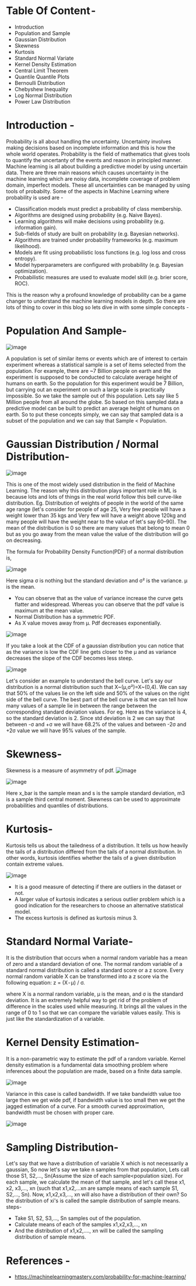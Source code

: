 # **Table Of Content -** 
* Introduction
* Population and Sample
* Gaussian Distribution
* Skewness
* Kurtosis
* Standard Normal Variate
* Kernel Density Estimation
* Central Limit Theorem
* Quantile Quantile Plots
* Bernoulli Distribution
* Chebyshew Inequality
* Log Normal Distribution
* Power Law Distribution


# **Introduction -** 

Probability is all about handling the uncertainty. Uncertainty involves making decisions based on incomplete information and this is how the whole world operates. Probability is the field of mathematics that gives tools to quantify the uncertanty of the events and reason in principled manner. Machine learning is all about building a predictive model by using uncertain data. There are three main reasons which causes uncertainty in the machine learning which are noisy data, incomplete coverage of problem domain, imperfect models. These all uncertainties can be managed by using tools of probabilty. Some of the aspects in Machine Learning where probability is used are - 

* Classification models must predict a probability of class membership.
* Algorithms are designed using probability (e.g. Naive Bayes).
* Learning algorithms will make decisions using probability (e.g. information gain).
* Sub-fields of study are built on probability (e.g. Bayesian networks).
* Algorithms are trained under probability frameworks (e.g. maximum likelihood).
* Models are fit using probabilistic loss functions (e.g. log loss and cross entropy).
* Model hyperparameters are configured with probability (e.g. Bayesian optimization).
* Probabilistic measures are used to evaluate model skill (e.g. brier score, ROC).

This is the reason why a profound knowledge of probability can be a game changer to understand the machine learning models in depth. So there are lots of thing to cover in this blog so lets dive in with some simple concepts - 

# **Population And Sample-**

![image](https://user-images.githubusercontent.com/46114095/136209142-a0c7799c-dc94-41ff-90e9-97c2c9d3c062.png)

A population is set of similar items or events which are of interest to certain experiment whereas a statistical sample is a set of items selected from the population. For example, there are ~7 Billion people on earth and the experiment is supposed to be conducted to calculate average height of humans on earth. So the population for this experiment would be 7 Billion, but carrying out an experiment on such a large scale is practically impossible. So we take the sample out of this population. Lets say like 5 Million people from all around the globe. So based on this sampled data a predictive model can be built to predict an average height of humans on earth. So to put these concepts simply, we can say that sampled data is a subset of the population and we can say that Sample < Population.

# **Gaussian Distribution / Normal Distribution-**

![image](https://user-images.githubusercontent.com/46114095/136209625-95f4611a-e23a-4624-849d-9e9197e30c6c.png)

This is one of the most widely used distribution in the field of Machine Learning. The reason why this distribution plays important role in ML is because lots and lots of things in the real world follow this bell curve-like distribution. Eg. Distribution of weights of people in the world of the same age range (let's consider for people of age 25, Very few people will have a weight lower than 35 kgs and Very few will have a weight above 120kg and many people will have the weight near to the value of let's say 60–90). The mean of the distribution is 0 so there are many values that belong to mean 0 but as you go away from the mean value the value of the distribution will go on decreasing.

The formula for Probability Density Function(PDF) of a normal distribution is,

![image](https://user-images.githubusercontent.com/46114095/136209715-ab13adac-9e7c-4f07-9a0b-cd209dd5fef3.png)

Here sigma σ is nothing but the standard deviation and σ² is the variance. μ is the mean.

* You can observe that as the value of variance increase the curve gets flatter and widespread. Whereas you can observe that the pdf value is maximum at the mean value.
* Normal Distribution has a symmetric PDF.
* As X value moves away from μ. Pdf decreases exponentially.

![image](https://user-images.githubusercontent.com/46114095/136227558-4b543de9-3cf7-4a03-bfbd-0ce6f013e88e.png)

If you take a look at the CDF of a gaussian distribution you can notice that as the variance is low the CDF line gets closer to the μ and as variance decreases the slope of the CDF becomes less steep.

![image](https://user-images.githubusercontent.com/46114095/136227689-c544ddae-b8d3-4e47-8996-ebe459055069.png)

Let's consider an example to understand the bell curve. Let's say our distribution is a normal distribution such that X~(μ,σ²)=X~(0,4). We can say that 50% of the values lie on the left side and 50% of the values on the right side of the bell curve. The best part of the bell curve is that we can tell how many values of a sample lie in between the range between the corresponding standard deviation values. For eg. Here as the variance is 4, so the standard deviation is 2. Since std deviation is 2 we can say that between -σ and +σ we will have 68.2% of the values and between -2σ and +2σ value we will have 95% values of the sample.

# **Skewness-**

Skewness is a measure of asymmetry of pdf.
![image](https://user-images.githubusercontent.com/46114095/136228157-5235838a-7c09-40f2-a360-3dcca7580b90.png)

![image](https://user-images.githubusercontent.com/46114095/136228829-cba91d6e-b697-4ace-9b42-7620e3057efc.png)


Here x_bar is the sample mean and s is the sample standard deviation, m3 is a sample third central moment. Skewness can be used to approximate probabilities and quantiles of distributions.

# **Kurtosis-**

Kurtosis tells us about the tailedness of a distribution. It tells us how heavily the tails of a distribution differed from the tails of a normal distribution. In other words, kurtosis identifies whether the tails of a given distribution contain extreme values.

![image](https://user-images.githubusercontent.com/46114095/136228914-545417f0-8938-4883-aac6-134ea37b3149.png)

* It is a good measure of detecting if there are outliers in the dataset or not.
* A larger value of kurtosis indicates a serious outlier problem which is a good indication for the researchers to choose an alternative statistical model.
* The excess kurtosis is defined as kurtosis minus 3.


# **Standard Normal Variate-**
It is the distribution that occurs when a normal random variable has a mean of zero and a standard deviation of one. The normal random variable of a standard normal distribution is called a standard score or a z score. Every normal random variable X can be transformed into a z score via the following equation:  z = (X - μ) / σ.

where X is a normal random variable, μ is the mean, and σ is the standard deviation. It is an extremely helpful way to get rid of the problem of difference in the scales used while measuring. It brings all the values in the range of 0 to 1 so that we can compare the variable values easily. This is just like the standardization of a variable.

# **Kernel Density Estimation-**

It is a non-parametric way to estimate the pdf of a random variable. Kernel density estimation is a fundamental data smoothing problem where inferences about the population are made, based on a finite data sample.

![image](https://user-images.githubusercontent.com/46114095/136229228-4348f9f0-6b50-4f68-a054-e1e025bd6bb1.png)

Variance in this case is called bandwidth. If we take bandwidth value too large then we get wide pdf, if bandwidth value is too small then we get the jagged estimation of a curve. For a smooth curved approximation, bandwidth must be chosen with proper care.

![image](https://user-images.githubusercontent.com/46114095/136229299-29402524-2e98-4a2e-be04-a0cfde7632a0.png)

# **Sampling Distribution-**
Let's say that we have a distribution of variable X which is not necessarily a gaussian, So now let's say we take n samples from that population, Lets call those S1, S2,…, Sn(Assume the size of each sample<population size). For each sample, we calculate the mean of that sample, and let's call these x1, x2, x3,…, xn (such that x1,x2,…xn are sample means of each sample S1, S2,…, Sn). Now, x1,x2,x3,…, xn will also have a distribution of their own? So the distribution of xi's is called the sample distribution of sample means.
steps-
* Take S1, S2, S3,…, Sn samples out of the population.
* Calculate means of each of the samples x1,x2,x3,…, xn 
* And the distribution of x1,x2,…., xn will be called the sampling distribution of sample means.

# **References -**
* https://machinelearningmastery.com/probability-for-machine-learning/ 





